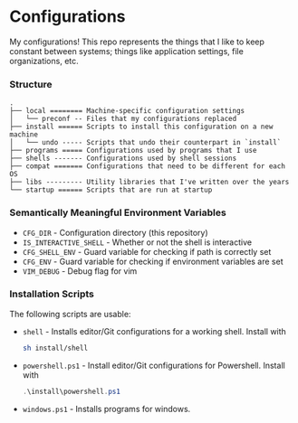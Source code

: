 # Configurations
My configurations! This repo represents the things that I like to keep constant between systems; things like
application settings, file organizations, etc.

### Structure

```
.
├── local ======== Machine-specific configuration settings
│   └── preconf -- Files that my configurations replaced
├── install ====== Scripts to install this configuration on a new machine
│   └── undo ----- Scripts that undo their counterpart in `install`
├── programs ===== Configurations used by programs that I use
├── shells ------- Configurations used by shell sessions
├── compat ======= Configurations that need to be different for each OS
├── libs --------- Utility libraries that I've written over the years
└── startup ====== Scripts that are run at startup
```

### Semantically Meaningful Environment Variables

- `CFG_DIR` - Configuration directory (this repository)
- `IS_INTERACTIVE_SHELL` - Whether or not the shell is interactive
- `CFG_SHELL_ENV` - Guard variable for checking if path is correctly set
- `CFG_ENV` - Guard variable for checking if environment variables are set
- `VIM_DEBUG` - Debug flag for vim

### Installation Scripts
The following scripts are usable:

- `shell` - Installs editor/Git configurations for a working shell. Install with

  ```sh
  sh install/shell
  ```

- `powershell.ps1` - Install editor/Git configurations for Powershell. Install with

  ```powershell
  .\install\powershell.ps1
  ```

- `windows.ps1` - Installs programs for windows.



